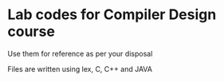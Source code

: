 # Lab codes for Compiler Design course

Use them for reference as per your disposal

Files are written using lex, C, C++ and JAVA
